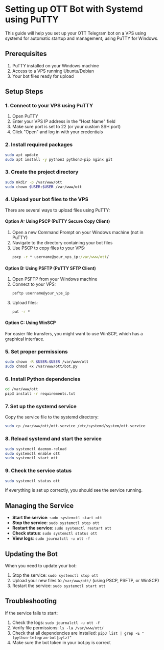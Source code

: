 # Setting up OTT Bot with Systemd using PuTTY

This guide will help you set up your OTT Telegram bot on a VPS using systemd for automatic startup and management, using PuTTY for Windows.

## Prerequisites

1. PuTTY installed on your Windows machine
2. Access to a VPS running Ubuntu/Debian
3. Your bot files ready for upload

## Setup Steps

### 1. Connect to your VPS using PuTTY

1. Open PuTTY
2. Enter your VPS IP address in the "Host Name" field
3. Make sure port is set to 22 (or your custom SSH port)
4. Click "Open" and log in with your credentials

### 2. Install required packages

```bash
sudo apt update
sudo apt install -y python3 python3-pip nginx git
```

### 3. Create the project directory

```bash
sudo mkdir -p /var/www/ott
sudo chown $USER:$USER /var/www/ott
```

### 4. Upload your bot files to the VPS

There are several ways to upload files using PuTTY:

#### Option A: Using PSCP (PuTTY Secure Copy Client)

1. Open a new Command Prompt on your Windows machine (not in PuTTY)
2. Navigate to the directory containing your bot files
3. Use PSCP to copy files to your VPS:
   ```cmd
   pscp -r * username@your_vps_ip:/var/www/ott/
   ```

#### Option B: Using PSFTP (PuTTY SFTP Client)

1. Open PSFTP from your Windows machine
2. Connect to your VPS:
   ```cmd
   psftp username@your_vps_ip
   ```
3. Upload files:
   ```cmd
   put -r *
   ```

#### Option C: Using WinSCP

For easier file transfers, you might want to use WinSCP, which has a graphical interface.

### 5. Set proper permissions

```bash
sudo chown -R $USER:$USER /var/www/ott
sudo chmod +x /var/www/ott/bot.py
```

### 6. Install Python dependencies

```bash
cd /var/www/ott
pip3 install -r requirements.txt
```

### 7. Set up the systemd service

Copy the service file to the systemd directory:

```bash
sudo cp /var/www/ott/ott.service /etc/systemd/system/ott.service
```

### 8. Reload systemd and start the service

```bash
sudo systemctl daemon-reload
sudo systemctl enable ott
sudo systemctl start ott
```

### 9. Check the service status

```bash
sudo systemctl status ott
```

If everything is set up correctly, you should see the service running.

## Managing the Service

- **Start the service**: `sudo systemctl start ott`
- **Stop the service**: `sudo systemctl stop ott`
- **Restart the service**: `sudo systemctl restart ott`
- **Check status**: `sudo systemctl status ott`
- **View logs**: `sudo journalctl -u ott -f`

## Updating the Bot

When you need to update your bot:

1. Stop the service: `sudo systemctl stop ott`
2. Upload your new files to `/var/www/ott/` (using PSCP, PSFTP, or WinSCP)
3. Restart the service: `sudo systemctl start ott`

## Troubleshooting

If the service fails to start:

1. Check the logs: `sudo journalctl -u ott -f`
2. Verify file permissions: `ls -la /var/www/ott/`
3. Check that all dependencies are installed: `pip3 list | grep -E "(python-telegram-bot|pytz)"`
4. Make sure the bot token in your bot.py is correct